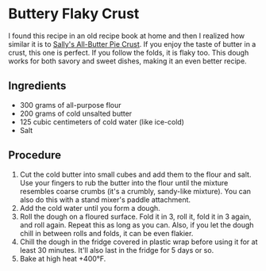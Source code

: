 # Buttery Flaky Crust

I found this recipe in an old recipe book at home and then I realized how similar it is to <a href="https://sallysbakingaddiction.com/all-butter-pie-crust/#tasty-recipes-66643" target="_blank">Sally's All-Butter Pie Crust</a>. If you enjoy the taste of butter in a crust, this one is perfect. If you follow the folds, it is flaky too. This dough works for both savory and sweet dishes, making it an even better recipe.

## Ingredients
- 300 grams of all-purpose flour
- 200 grams of cold unsalted butter
- 125 cubic centimeters of cold water (like ice-cold)
- Salt

## Procedure
1. Cut the cold butter into small cubes and add them to the flour and salt. Use your fingers to rub the butter into the flour until the mixture resembles coarse crumbs (it's a crumbly, sandy-like mixture). You can also do this with a stand mixer's paddle attachment.
2. Add the cold water until you form a dough. 
3. Roll the dough on a floured surface. Fold it in 3, roll it, fold it in 3 again, and roll again. Repeat this as long as you can. Also, if you let the dough chill in between rolls and folds, it can be even flakier. 
4. Chill the dough in the fridge covered in plastic wrap before using it for at least 30 minutes. It'll also last in the fridge for 5 days or so.
5. Bake at high heat +400°F.

